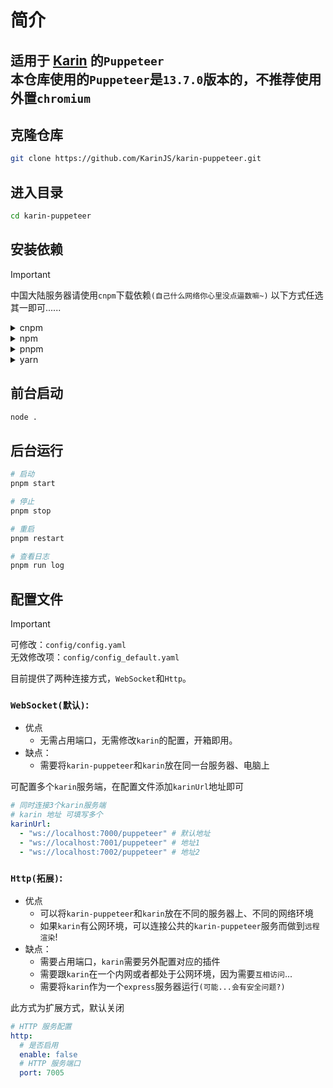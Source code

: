 # 简介

适用于 [Karin](https://github.com/KarinJS/karin.git) 的`Puppeteer`  
本仓库使用的`Puppeteer`是`13.7.0`版本的，不推荐使用外置`chromium`
---

## 克隆仓库

```bash
git clone https://github.com/KarinJS/karin-puppeteer.git
```

## 进入目录

```bash
cd karin-puppeteer
```

## 安装依赖

> [!IMPORTANT]
> 中国大陆服务器请使用`cnpm`下载依赖`(自己什么网络你心里没点逼数嘛~)`
> 以下方式任选其一即可......

<details><summary>cnpm</summary>

```bash
# 使用官方源(国外服务器)安装
npm install -g cnpm

# 如果安装失败，请指定国内源npmmirror.com安装
npm --registry=https://registry.npmmirror.com install cnpm -g
```

```bash
cnpm install -P
```

</details>

<details><summary>npm</summary>

```bash
npm install -P
```

</details>

<details><summary>pnpm</summary>

```bash
npm install -g pnpm
```

```bash
pnpm install -P
```

</details>

<details><summary>yarn</summary>

```bash
npm install -g yarn
```

```bash
yarn install -P
```

</details>


## 前台启动

```bash
node .
```

## 后台运行

```bash
# 启动
pnpm start

# 停止
pnpm stop

# 重启
pnpm restart

# 查看日志
pnpm run log
```

## 配置文件

> [!IMPORTANT]
> 可修改：`config/config.yaml`  
> 无效修改项：`config/config_default.yaml`

目前提供了两种连接方式，`WebSocket`和`Http`。  

### `WebSocket(默认)`: 
  - 优点
    - 无需占用端口，无需修改`karin`的配置，开箱即用。
  - 缺点：
    - 需要将`karin-puppeteer`和`karin`放在同一台服务器、电脑上

可配置多个`karin`服务端，在配置文件添加`karinUrl`地址即可

```yaml
# 同时连接3个karin服务端
# karin 地址 可填写多个
karinUrl:
  - "ws://localhost:7000/puppeteer" # 默认地址
  - "ws://localhost:7001/puppeteer" # 地址1
  - "ws://localhost:7002/puppeteer" # 地址2

```

### `Http(拓展)`: 
  - 优点
    - 可以将`karin-puppeteer`和`karin`放在不同的服务器上、不同的网络环境
    - 如果`karin`有公网环境，可以连接公共的`karin-puppeteer`服务而做到`远程渲染`!
  - 缺点：
    - 需要占用端口，`karin`需要另外配置对应的插件
    - 需要跟`karin`在一个内网或者都处于公网环境，因为需要`互相访问`...
    - 需要将`karin`作为一个`express`服务器运行`(可能...会有安全问题?)`

此方式为扩展方式，默认关闭

```yaml
# HTTP 服务配置
http:
  # 是否启用
  enable: false
  # HTTP 服务端口
  port: 7005
```